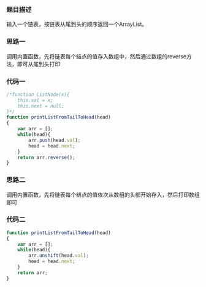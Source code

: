 ### 题目描述
输入一个链表，按链表从尾到头的顺序返回一个ArrayList。

### 思路一

调用内置函数，先将链表每个结点的值存入数组中，然后通过数组的reverse方法，即可从尾到头打印

### 代码一

```js
/*function ListNode(x){
    this.val = x;
    this.next = null;
}*/
function printListFromTailToHead(head)
{
    var arr = [];
    while(head){
        arr.push(head.val);
        head = head.next;
    }
    return arr.reverse();
}
```

### 思路二

调用内置函数，先将链表每个结点的值依次从数组的头部开始存入，然后打印数组即可

### 代码二

```js
function printListFromTailToHead(head)
{
    var arr = [];
    while(head){
        arr.unshift(head.val);
        head = head.next;
    }
    return arr;
}

```


